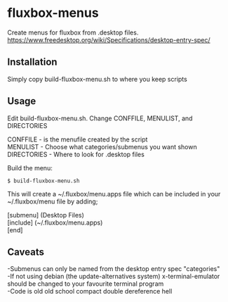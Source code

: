 # fluxbox-menus
Create menus for fluxbox from .desktop files. https://www.freedesktop.org/wiki/Specifications/desktop-entry-spec/

## Installation

Simply copy build-fluxbox-menu.sh to where you keep scripts

## Usage

Edit build-fluxbox-menu.sh. Change CONFFILE, MENULIST, and DIRECTORIES

CONFFILE - is the menufile created by the script<br>
MENULIST - Choose what categories/submenus you want shown<br>
DIRECTORIES - Where to look for .desktop files<br>

Build the menu:

    $ build-fluxbox-menu.sh

This will create a ~/.fluxbox/menu.apps file which can be included in your ~/.fluxbox/menu file by adding;

  [submenu] (Desktop Files)<br>
    [include] (~/.fluxbox/menu.apps)<br>
  [end]<br>

## Caveats

-Submenus can only be named from the desktop entry spec "categories"<br>
-If not using debian (the update-alternatives system) x-terminal-emulator should be changed to your favourite terminal program<br>
-Code is old old school compact double dereference hell<br>
